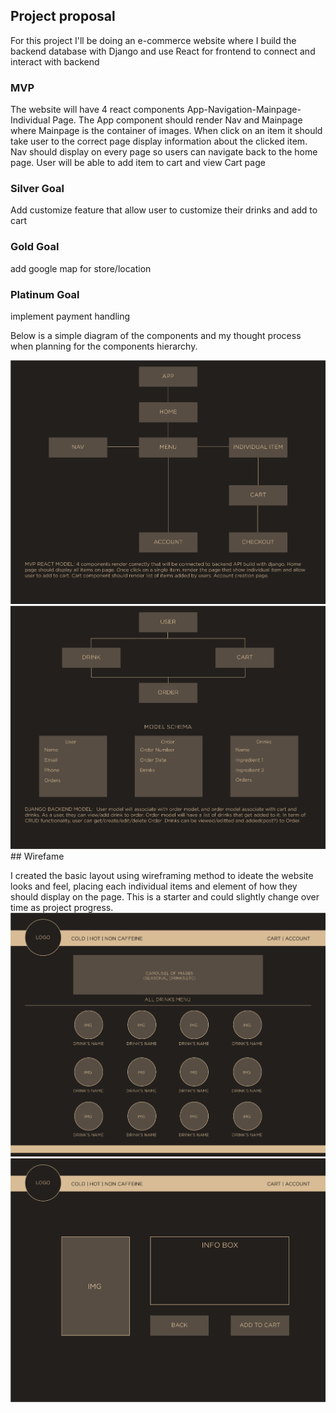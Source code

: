 ## Project proposal

For this project I'll be doing an e-commerce website where I build the backend database with Django and use React for frontend to connect and interact with backend

### MVP

The website will have 4 react components App-Navigation-Mainpage-Individual Page. The App component should render Nav and Mainpage where Mainpage is the container of images. When click on an item it should take user to the correct page display information about the clicked item. Nav should display on every page so users can navigate back to the home page. User will be able to add item to cart and view Cart page

### Silver Goal

Add customize feature that allow user to customize their drinks and add to cart

### Gold Goal

add google map for store/location

### Platinum Goal

implement payment handling

Below is a simple diagram of the components and my thought process when planning for the components hierarchy.

<img src='./planning/project4-planning3.jpg'/>
<img src='./planning/project4-planning4.jpg'/>
## Wirefame

I created the basic layout using wireframing method to ideate the website looks and feel, placing each individual items and element of how they should display on the page. This is a starter and could slightly change over time as project progress. <img src='./planning/project4-planning.jpg'>
<img withd='100%' src='./planning/project4-planning2.jpg'>
